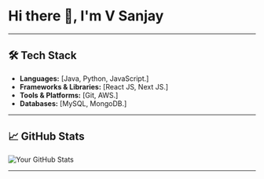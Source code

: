 # Hi there 👋, I'm V Sanjay

---

## 🛠️ Tech Stack
- **Languages:** [Java, Python, JavaScript.]
- **Frameworks & Libraries:** [React JS, Next JS.]
- **Tools & Platforms:** [Git, AWS.]
- **Databases:** [MySQL, MongoDB.]

---

## 📈 GitHub Stats
![Your GitHub Stats](https://github-readme-stats.vercel.app/api?username=sanjaychethu&show_icons=true&theme=radical)

---
